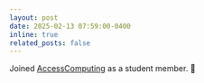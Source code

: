 ```yaml
---
layout: post
date: 2025-02-13 07:59:00-0400
inline: true
related_posts: false
---
```


Joined [AccessComputing](https://www.washington.edu/accesscomputing/) as a student member. :tada:
